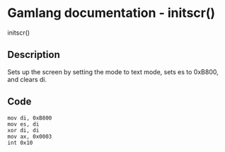 # Gamlang documentation - initscr()

initscr()

## Description

Sets up the screen by setting the mode to text mode, sets es to 0xB800, and clears di.

## Code

```
mov di, 0xB800
mov es, di
xor di, di
mov ax, 0x0003
int 0x10
```
